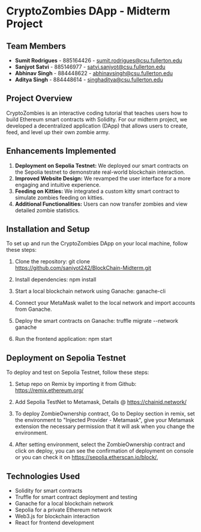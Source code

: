# CryptoZombies DApp - Midterm Project

## Team Members

- **Sumit Rodrigues** - 885164426 - sumit.rodrigues@csu.fullerton.edu
- **Sanjyot Satvi** - 885146977 - satvi.sanjyot@csu.fullerton.edu
- **Abhinav Singh** - 884448622 - abhinavsingh@csu.fullerton.edu
- **Aditya Singh** - 884448614 - singhaditya@csu.fullerton.edu

## Project Overview

CryptoZombies is an interactive coding tutorial that teaches users how to build Ethereum smart contracts with Solidity. For our midterm project, we developed a decentralized application (DApp) that allows users to create, feed, and level up their own zombie army.

## Enhancements Implemented

1. **Deployment on Sepolia Testnet:** We deployed our smart contracts on the Sepolia testnet to demonstrate real-world blockchain interaction.
2. **Improved Website Design:** We revamped the user interface for a more engaging and intuitive experience.
3. **Feeding on Kitties:** We integrated a custom kitty smart contract to simulate zombies feeding on kitties.
4. **Additional Functionalities:** Users can now transfer zombies and view detailed zombie statistics.

## Installation and Setup

To set up and run the CryptoZombies DApp on your local machine, follow these steps:

1. Clone the repository:
   git clone https://github.com/sanjyot242/BlockChain-Midterm.git

2. Install dependencies:
   npm install

3. Start a local blockchain network using Ganache:
   ganache-cli

4. Connect your MetaMask wallet to the local network and import accounts from Ganache.

5. Deploy the smart contracts on Ganache:
   truffle migrate --network ganache

6. Run the frontend application:
   npm start

## Deployment on Sepolia Testnet

To deploy and test on Sepolia Testnet, follow these steps:

1. Setup repo on Remix by importing it from Github:
   https://remix.ethereum.org/

2. Add Sepolia TestNet to Metamask, Details @ https://chainid.network/

3. To deploy ZombieOwnership contract, Go to Deploy section in remix, set the environment to "Injected Provider - Metamask", give your Metamask extension the necessary permission that it will ask when you change the environment.

4. After setting environment, select the ZombieOwnership contract and click on deploy, you can see the confirmation of deployment on console or you can check it on https://sepolia.etherscan.io/block/<block-id>,

## Technologies Used

- Solidity for smart contracts
- Truffle for smart contract deployment and testing
- Ganache for a local blockchain network
- Sepolia for a private Ethereum network
- Web3.js for blockchain interaction
- React for frontend development
